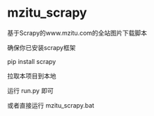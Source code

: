 ﻿# mzitu_scrapy



基于Scrapy的www.mzitu.com的全站图片下载脚本



确保你已安装scrapy框架



pip install scrapy



拉取本项目到本地



运行 run.py 即可

或者直接运行 mzitu_scrapy.bat
